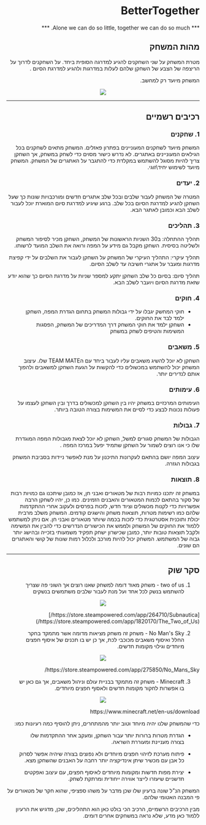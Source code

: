 
<div dir='rtl' lang='he'>

# BetterTogether

*** Alone we can do so little, together we can do so much. ***

## מהות המשחק

מטרת המשחק על שני השחקנים להגיע למדרגה הסופית ביחד. על השחקנים לדרוך על הריצפה של הצבע של השחקן שלהם לעלות במדרגות ולהגיע למדרגת הסיום . 

המשחק מיועד רק למחשב.
<p align="center">
  <img align="center" src="https://i.ibb.co/8cxyFph/Untitled.png"/>
</p>

---

## רכיבים רשמיים

### 1. שחקנים

המשחק מיועד לשחקנים המעוניינים בפתרון פאזלים. המשחק מתאים לשחקנים בכל הגילאים המעוניינים באתגרים. לא נדרש כישור מסוים כדי לשחק במשחק, 
אך השחקן צריך להיות מסוגל להשתמש במקלדת כדי להתגבר על האתגרים של המשחק. המשחק מיועד לשימוש יחיד\זוגי.

### 2. יעדים
המטרה של המשחק לעבור שלבים ובכל שלב אתגרים חדשים ומורכבויות שונות כך שעל השחקן להגיע למדרגת הסיום בכל שלב. ברגע שיגיע למדרגת סיום המוארת יוכל לעבור לשלב הבא וכמובן לאתגר הבא.


### 3. תהליכים

תהליך ההתחלה: ב30 השניות הראשונות של המשחק, השחקן מכיר לסיפור המשחק ולשליטה בסיסית. השחקן מקבל גם מידע על המפה ורואה את השלב המועד לרשותו.

תהליך עיקרי: התהליך העיקרי של המשחק על השחקן לעבור את השלבים על ידי קפיצת מדרגות ומעבר על אתגרי חשיבה עד לשלב הסיום.

תהליך סיום: בסיום כל שלב השחקן יתקע למספר שניות על מדרגת הסיום כך שהוא יודע שזאת מדרגת הסיום ויועבר לשלב הבא.

### 4. חוקים

  - חוקי המחשק יגבלו על ידי גבולות המשחק בתחום הגדרת המפה, השחקן ילמד לבד את החוקים.
  - השחקן ילמד את חוקי המשחק דרך המדריכים של המשחק, הפסגות המשימות והטיפים לשחק במשחק

### 5. משאבים

השחקן לא יוכל להשיג משאבים עליו לעבור ביחד עם הTEAM MATE שלו.
עיצוב המשחק יכול להשתמש במכשולים כדי להקשות על הגעת השחקן למשאבים ולהפוך אותם לנדירים יותר.

### 6. עימותים

העימותים המרכזיים במשחק יהיו בין השחקן למכשולים בדרך ובין השחקן לעצמו על פעולות נכונות לבצע כדי לסיים את המשימות בצורה הטובה ביותר.

### 7. גבולות

הגבולות של המשחק  סגורים למשל, השחקן לא יוכל לצאת מגבולות המפה המוגדרת שלו כי אנו רוצים לשמור על השחקן שתמיד יפעל במרכז המפה  .

עיצוב המפה יושם בהתאם לעקרונות התיכנון על מנת לאפשר ניידות בסביבת המשחק בגבולות הגזרה.


### 8. תוצאות

במשחק זה יתכנו כמויות רבות של מטאורים ואבני חן, אז כמובן שיתכנו גם כמויות רבות של סקור בהתאם לכמות המטאורים והאבנים הזמינים. כמו כן, יהיו לשחקן הרבה אפשרויות כדי לקנות מכשולים וציוד חדש, לזכות בפרסים ולעקוב אחרי ההתקדמות שלהם כמו רשימות מטרות, תוצאות משחק והישגים קודמים.
המשחק משלב מרבית יכולת ותוכנית אסטרטגית כדי לזכות בכמה שיותר מטאורים ואבני חן. אם ניתן למשתמש ללמוד את החוקים של המשחק ולממש את הכישורים הנדרשים כדי להבין את המשימה ולקבל תוצאות טובות יותר, כמובן שכישרון ישחק תפקיד משמעותי בזכייה ובהישג יותר גבוה של המשתמש.
המשחק יכול להיות מורכב ולכלול רמות שונות של קושי והאתגרים הם שונים. 

---

## סקר שוק
  
1. two of us - משחק מאוד דומה למשחק שאנו רוצים אך השוני פה שצריך להשתמש בנשק לכל אחד ועל מנת לעבור שלבים משתמשים בנשקים
  
  <p align="center">
  <img align="center" src="https://i.ibb.co/xSgntDf/Untitled.png"/>
  </p>
  [https://store.steampowered.com/app/264710/Subnautica/](https://store.steampowered.com/app/1820170/The_Two_of_Us/)

  
  
2. No Man's Sky - משחק זה משחק מציאות מדומה אשר מתמקד בחקר החלל ואיסוף משאבים מכוכבי לכת, אך כן יש בו תכנים של איסוף חפצים מיוחדים וגילוי מקומות חדשים.
  
  <p align="center">
  <img align="center" src="https://user-images.githubusercontent.com/74311807/226760398-495df654-51af-4bcb-b6ee-277c5588ff4b.png"/>
  </p>
https://store.steampowered.com/app/275850/No_Mans_Sky/
  
3. Minecraft - משחק זה מתמקד בבניית עולם וניהול משאבים, אך גם כאן יש בו אפשרות לחקור מקומות חדשים ולאסוף חפצים מיוחדים.
  <p align="center">
  <img align="center" src="https://user-images.githubusercontent.com/74311807/226761949-a9958dc2-0742-4712-8d10-187f90f6d146.png"/>
  </p>
https://www.minecraft.net/en-us/download
  
כדי שהמשחק שלנו יהיה מיוחד וטוב יותר מהמתחרים, ניתן להוסיף כמה רעיונות כמו:

- הגדרת מטרות ברורות יותר עבור השחקן, ומעקב אחר ההתקדמות שלו בצורה מעניינת ומעוררת השראה.

- פיתוח מערכת לזיהוי חפצים מיוחדים ולא נפוצים בצורה שיהיה אפשר לסרוק כל אבן עם מכשיר שיתן אינדיקציה יותר רחבה על האבנים שהשחקן מצא.

- יצירת מפות חדשות ומקומות מיוחדים לאיסוף חפצים, עם עיצוב ואפקטים חדשניים שיעזרו לייצר אווירה ייחודית ומרתקת לשחק.

המשחק הנ"ל שונה ברעיון שלו שכן מדבר על משהו ספציפי, שהוא חקר של מטאורים על פי המבנה האטומי שלהם. 

מבין הרכיבים הרשמיים, הרכיב הכי בולט כאן הוא התהליכים, שכן, מדגיש את הרעיון ללמוד כאן מדע, שלא נראה במשחקים אחרים דומים.   

</div>
